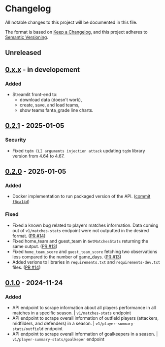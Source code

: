 # Changelog

All notable changes to this project will be documented in this file.

The format is based on [Keep a Changelog](https://keepachangelog.com/en/1.1.0/),
and this project adheres to [Semantic Versioning](https://semver.org/spec/v2.0.0.html).

## Unreleased

## [0.x.x] - in developement

### Added
- Streamlit front-end to:
  - download data (doesn't work),
  - create, save, and load teams,
  - show teams fanta_grade line charts.

## [0.2.1] - 2025-01-05

### Security
- Fixed `tqdm CLI arguments injection attack` updating `tqdm` library version from 4.64 to 4.67.

## [0.2.0] - 2025-01-05

### Added
- Docker implementation to run packaged version of the API. ([commit `f8ca14d`](https://github.com/baldogiovine/PyFanta/commit/f8ca14d0d86fb424a8b591cca59b8949b1f0ac18))

### Fixed
- Fixed a known bug related to players matches information. Data coming out of `v1/matches-stats` endpoint were not outputted in the desired format. ([PR #14](https://github.com/baldogiovine/PyFanta/pull/14))
- Fixed home_team and guest_team in `GetMatchesStats` returning the same output. ([PR #13](https://github.com/baldogiovine/PyFanta/pull/13))
- Fixed `home_team_score` and `guest_team_score` fetching two observations less compared to the number of game_days. ([PR #13](https://github.com/baldogiovine/PyFanta/pull/13))
- Added verions to libraries in `requirements.txt` and `requirements-dev.txt` files. ([PR #14](https://github.com/baldogiovine/PyFanta/pull/14))

## [0.1.0] - 2024-11-24

### Added
- API endpoint to scrape information about all players performance in all matches in a specific season. | `v1/matches-stats` endpoint
- API endpoint to scrape overall information of outfield players (attackers, midfilders, and defenders) in a season. | `v1/player-summary-stats/outfield` endpoint
- API endpoint to scrape overall information of goalkeepers in a season. | `v1/player-summary-stats/goalkeper` endpoint

[0.x.x]: https://github.com/baldogiovine/PyFanta/compare/v0.2.1...v0.x.x
[0.2.1]: https://github.com/baldogiovine/PyFanta/compare/v0.2.0...v0.2.1
[0.2.0]: https://github.com/baldogiovine/PyFanta/compare/v0.1.0...v0.2.0
[0.1.0]: https://github.com/baldogiovine/PyFanta/releases/tag/v0.1.0
